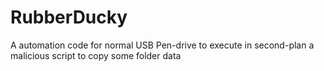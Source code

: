 # RubberDucky
A automation code for normal USB Pen-drive to execute in second-plan a malicious script to copy some folder data
